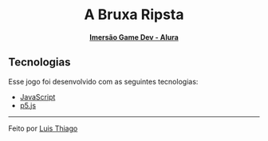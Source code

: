 <h1 align="center">
  A Bruxa Ripsta
</h1>

<h4 align="center">
  <a href="https://www.alura.com.br/imersao-gamedev-javascript"> Imersão Game Dev - Alura</a>
</h4>

## Tecnologias

Esse jogo foi desenvolvido com as seguintes tecnologias:

- [JavaScript](https://developer.mozilla.org/pt-BR/docs/Web/JavaScript)
- [p5.js](https://p5js.org/)

---

Feito por [Luis Thiago](https://github.com/LThiago)
